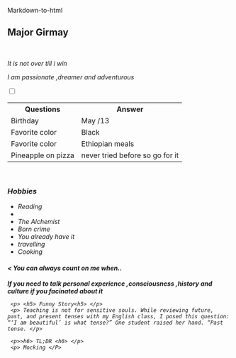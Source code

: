 Markdown-to-html
<html>
<body>
<head>
</head>
<body>
<p> <h2> Major Girmay </h2> <br></p>
<p> <em> It is not over till i win <em>
  <p> I am passionate ,dreamer and adventurous </P>
  
 <table>
  <tr>
  <th> Questions </th>
  <th> Answer </th>
  </tr>
  
  <tr>
  <td> Birthday </td>
   <td> May /13 </td>
  </tr>
  <tr>
  <td> Favorite color </td>
 <td> Black </td>
 </tr>
  <td> Favorite color </td>
  <td> Ethiopian meals </td>
  </tr>
  
  <tr>
  <td> Pineapple on pizza </td>
  <td>never tried before so go for it </td>
     <input type ="hidden"name ="the_checkbox" value ="0" />
     <input type ="checkbox" name ="the_checkbox" valu ="1" />
   </td>
  </tr>
  </table>
  <br>
  <p><h3> Hobbies </h3></p>
     <ul>
      <li> Reading <li>
           <li> The Alchemist </li>
           <li>  Born crime  </li>
            <li> You already have it </li>
      <li> travelling </li>
       <li> Cooking </li>
      </ul>
     <p> <h4> < You can always count on me when.. </h4></p>
     <P><strong> If you need to talk personal experience ,consciousness ,history and culture if you facinated about it </strong></p>
     
     <p> <h5> Funny Story<h5> </p>
     <p> Teaching is not for sensitive souls. While reviewing future, past, and present tenses with my English class, I posed this question: “‘I am beautiful’ is what tense?” One student raised her hand. “Past tense. </p>
     
     <p>>h6> TL;DR <h6> </p>
     <p> Mocking </P>
     
     
     
     
  
  
      


